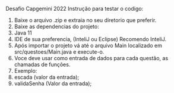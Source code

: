 Desafio Capgemini 2022
Instrução para testar o codigo:
1) Baixe o arquivo .zip e extraia no seu diretorio que preferir.
2) Baixe as dependencias do projeto:
3) Java 11
4) IDE de sua preferencia, (InteliJ ou Eclipse) Recomendo InteliJ.
5) Após importar o projeto vá até o arquivo Main localizado em src/questoes/Main.java e execute-o.
6) Voce deve usar como entrada de dados para cada questão, as chamadas de funções.
7) Exemplo: 
8) escada (valor da entrada);
9) validaSenha (Valor da entrada);
